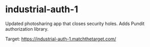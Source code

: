 # industrial-auth-1

Updated photosharing app that closes security holes.
Adds Pundit authorization library.

Target: https://industrial-auth-1.matchthetarget.com/
